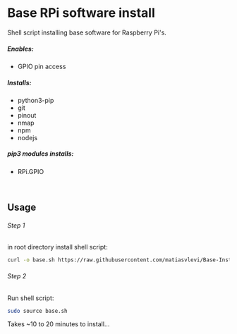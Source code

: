 # Base RPi software install
Shell script installing base software for Raspberry Pi's.
<br/>

##### Enables:
* GPIO pin access

##### Installs:
* python3-pip
* git
* pinout
* nmap
* npm
* nodejs

##### pip3 modules installs:
* RPi.GPIO

<br/>

## Usage
###### Step 1
in root directory install shell script:
```sh
curl -o base.sh https://raw.githubusercontent.com/matiasvlevi/Base-Install/main/base.sh
```
###### Step 2
Run shell script:
```sh
sudo source base.sh
```

Takes ~10 to 20 minutes to install...
